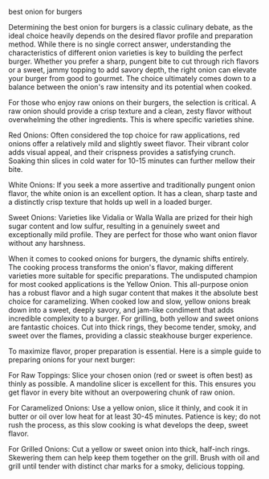 best onion for burgers


Determining the best onion for burgers is a classic culinary debate, as the ideal choice heavily depends on the desired flavor profile and preparation method. While there is no single correct answer, understanding the characteristics of different onion varieties is key to building the perfect burger. Whether you prefer a sharp, pungent bite to cut through rich flavors or a sweet, jammy topping to add savory depth, the right onion can elevate your burger from good to gourmet. The choice ultimately comes down to a balance between the onion's raw intensity and its potential when cooked.



For those who enjoy raw onions on their burgers, the selection is critical. A raw onion should provide a crisp texture and a clean, zesty flavor without overwhelming the other ingredients. This is where specific varieties shine.




Red Onions: Often considered the top choice for raw applications, red onions offer a relatively mild and slightly sweet flavor. Their vibrant color adds visual appeal, and their crispness provides a satisfying crunch. Soaking thin slices in cold water for 10-15 minutes can further mellow their bite.


White Onions: If you seek a more assertive and traditionally pungent onion flavor, the white onion is an excellent option. It has a clean, sharp taste and a distinctly crisp texture that holds up well in a loaded burger.


Sweet Onions: Varieties like Vidalia or Walla Walla are prized for their high sugar content and low sulfur, resulting in a genuinely sweet and exceptionally mild profile. They are perfect for those who want onion flavor without any harshness.





When it comes to cooked onions for burgers, the dynamic shifts entirely. The cooking process transforms the onion's flavor, making different varieties more suitable for specific preparations. The undisputed champion for most cooked applications is the Yellow Onion. This all-purpose onion has a robust flavor and a high sugar content that makes it the absolute best choice for caramelizing. When cooked low and slow, yellow onions break down into a sweet, deeply savory, and jam-like condiment that adds incredible complexity to a burger. For grilling, both yellow and sweet onions are fantastic choices. Cut into thick rings, they become tender, smoky, and sweet over the flames, providing a classic steakhouse burger experience.



To maximize flavor, proper preparation is essential. Here is a simple guide to preparing onions for your next burger:




For Raw Toppings: Slice your chosen onion (red or sweet is often best) as thinly as possible. A mandoline slicer is excellent for this. This ensures you get flavor in every bite without an overpowering chunk of raw onion.


For Caramelized Onions: Use a yellow onion, slice it thinly, and cook it in butter or oil over low heat for at least 30-45 minutes. Patience is key; do not rush the process, as this slow cooking is what develops the deep, sweet flavor.


For Grilled Onions: Cut a yellow or sweet onion into thick, half-inch rings. Skewering them can help keep them together on the grill. Brush with oil and grill until tender with distinct char marks for a smoky, delicious topping.

